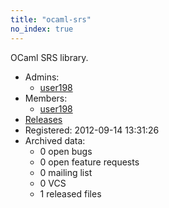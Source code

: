 ```yaml
---
title: "ocaml-srs"
no_index: true
---
```


OCaml SRS library.


* Admins:
  * [user198](/users/user198)
* Members:
  * [user198](/users/user198)
* [Releases](https://download.ocamlcore.org/ocaml-srs)
* Registered: 2012-09-14 13:31:26
* Archived data:
  * 0 open bugs
  * 0 open feature requests
  * 0 mailing list
  * 0 VCS
  * 1 released files
